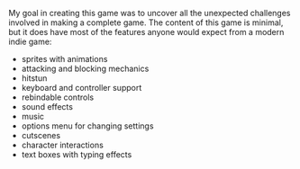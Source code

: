 My goal in creating this game was to uncover all the unexpected challenges involved in making a complete game. The content of this game is minimal, but it does have most of the features anyone would expect from a modern indie game:
- sprites with animations
- attacking and blocking mechanics
- hitstun
- keyboard and controller support
- rebindable controls
- sound effects
- music
- options menu for changing settings
- cutscenes
- character interactions
- text boxes with typing effects
